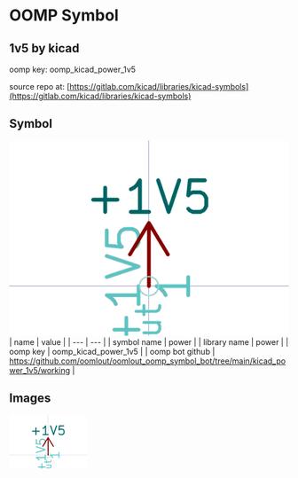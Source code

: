# OOMP Symbol  
## 1v5  by kicad  
  
oomp key: oomp_kicad_power_1v5  
  
source repo at: [https://gitlab.com/kicad/libraries/kicad-symbols](https://gitlab.com/kicad/libraries/kicad-symbols)  
## Symbol  
  
[![working.png](working_600.png)](working.png)  
| name | value | 
| --- | --- | 
| symbol name | power | 
| library name | power | 
| oomp key | oomp_kicad_power_1v5 | 
| oomp bot github | https://github.com/oomlout/oomlout_oomp_symbol_bot/tree/main/kicad_power_1v5/working | 
## Images  
  
[![working.png](working_140.png)](working.png)  
